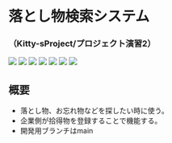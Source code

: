 # 落とし物検索システム
### （Kitty-sProject/プロジェクト演習2）
<img src="https://img.shields.io/badge/PHPMailer-v6.1.8-blue"> <img src="https://img.shields.io/badge/php-v5.6~-red"> <img src="https://img.shields.io/badge/mysql-v5.7~-yellow"> <img src="https://img.shields.io/badge/jquery-v3.5.1-green"> <img src="https://img.shields.io/badge/html-orange"> <img src="https://img.shields.io/badge/css-orange"> <img src="https://img.shields.io/badge/javascript-orange">
## 概要
 - 落とし物、お忘れ物などを探したい時に使う。
 - 企業側が拾得物を登録することで機能する。
 - 開発用ブランチはmain
